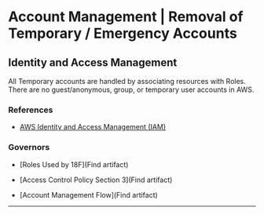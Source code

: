 # Account Management | Removal of Temporary / Emergency Accounts
## Identity and Access Management
All Temporary accounts are handled by associating resources with Roles. There are no guest/anonymous, group, or temporary user accounts in AWS.
### References

* [AWS Identity and Access Management (IAM)](https://aws.amazon.com/iam/)

### Governors

* [Roles Used by 18F](Find artifact)

* [Access Control Policy Section 3](Find artifact)

* [Account Management Flow](Find artifact)

--------
